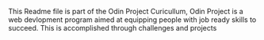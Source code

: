 This Readme file is part of the Odin Project Curicullum, Odin Project is a web devlopment program aimed at equipping people with job ready skills to succeed. This is accomplished through challenges and projects